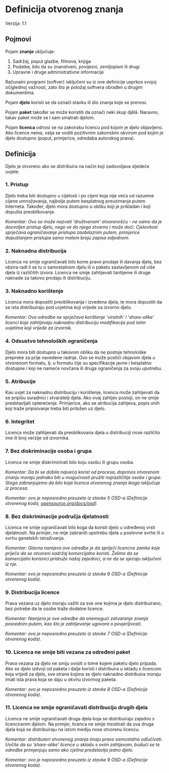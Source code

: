 # Definicija otvorenog znanja
Verzija: 1.1

## Pojmovi

Pojam **znanje** uključuje:

  1.  Sadržaj, poput glazbe, filmova, knjiga
  2.  Podatke, bilo da su znanstveni, povijesni, zemljopisni ili drugi
  3.  Upravne i druge administrativne informacije

Računalni programi (softver) isključeni su iz ove definicije usprkos
svojoj očiglednoj važnosti, zato što je položaj softvera obrađen u
drugim dokumentima.

Pojam **djelo** koristi se da označi stavku ili dio znanja koje se prenosi.

Pojam **paket** također se može koristiti da označi neki skup djȇlā.
Naravno, takav paket može se i sam smatrati djelom.

Pojam **licenca** odnosi se na zakonsku licencu pod kojom je djelo
objavljeno. Ako licence nema, valja se voditi pozitivnim zakonskim
okvirom pod kojim je djelo dostupno (poput, primjerice, odredaba
autorskog prava).

## Definicija

Djelo je otvoreno ako se distribuira na način koji zadovoljava sljedeće
uvjete:

### 1. Pristup

Djelo treba biti dostupno u cijelosti i po cijeni koja nije veća od
razumne cijene umnožavanja, najbolje putem besplatnog preuzimanja putem
Interneta. Također, djelo mora dostupno u obliku koji je prikladan i
koji dopušta preoblikovanje.

*Komentar: Ovo se može nazvati 'društvenom' otvorenošću - ne samo da je
dozvoljen pristup djelu, nego se do njega stvarno i može doći.
Cjelovitost sprječava ograničavanje pristupa zaobilaznim putem,
primjerice dopuštanjem pristupa samo malom broju zapisa odjednom.*

### 2. Naknadna distribucija

Licenca ne smije ograničavati bilo kome pravo prodaje ili davanja djela,
bez obzira radi li se tu o samostalnom djelu ili o paketu sastavljenom
od više djela iz različitih izvora. Licenca ne smije zahtijevati
tantijeme ili druge naknade za takovu prodaju ili distribuciju.

### 3. Naknadno korištenje

Licenca mora dopustiti preoblikovanja i izvedena djela, te mora
dopustiti da se ista distribuiraju pod uvjetima koji vrijede za izvorno
djelo.

*Komentar: Ova odredba ne sprječava korištenje 'viralnih' i 'share-alike'
licenci koje zahtijevaju naknadnu distribuciju modifikacija pod istim
uvjetima koji vrijede za izvornik.*

### 4. Odsustvo tehnoloških ograničenja

Djelo mora biti dostupno u takovom obliku da ne postoje tehnološke
prepreke za prije navedene radnje. Ovo se može postići objavom djela u
otvorenom formatu, tj. u formatu čije su specifikacije javne i besplatno
dostupne i koji ne nameće novčana ili druga ograničenja za svoju
upotrebu.

### 5. Atribucije

Kao uvjet za naknadnu distribuciju i korištenje, licenca može
zahtijevati da se pripišu suradnici i stvaratelji djela. Ako ovaj
zahtjev postoji, on ne smije predstavljati opterećenje. Primjerice, ako
se atribucija zahtjeva, popis onih koji traže pripisivanje treba biti
priložen uz djelo.

### 6. Integritet

Licenca može zahtijevati da preoblikovana djela u distribuciji nose
različito ime ili broj verzije od izvornika.

### 7. Bez diskriminacije osoba i grupa

Licenca ne smije diskriminirati bilo koju osobu ili grupu osoba.

*Komentar: Da bi se dobila najveća korist od procesa, doprinos otvorenom
znanju moraju jednako biti u mogućnosti pružiti najrazličitije osobe i
grupe. Stoga zabranjujemo da bilo koja licenca otvorenog znanja ikoga
isključuje iz procesa.*

*Komentar: ovo je neposredno preuzeto iz stavke 5 OSD-a (Definicije
otvorenog koda,
[opensource.org/docs/osd](http://opensource.org/docs/osd)).*

### 8. Bez diskriminacije područja djelatnosti

Licenca ne smije ograničavati bilo koga da koristi djelo u određenoj
vrsti djelatnosti. Na primjer, ne mije zabraniti upotrebu djela u
poslovne svrhe ili u svrhu genetskih istraživanja.

*Komentar: Glavna namjera ove odredbe je da spriječi licencne zamke koje
priječe da se otvoreni sadržaj komercijalno koristi. Želimo da se
komercijalni korisnici pridruže našoj zajednici, a ne da se sjećaju
isključeni iz nje.*

*Komentar: ovo je neposredno preuzeto iz stavke 6 OSD-a (Definicije
otvorenog koda).*

### 9. Distribucija licence

Prava vezana uz djelo moraju važiti za sve one kojima je djelo
distribuirano, bez potrebe da te osobe traže dodatne licence.

*Komentar: Namjera je ove odredbe da onemogući zatvaranje znanja
posrednim putem, kao što je zahtijevanje ugovora o povjerljivosti.*

*Komentar: ovo je neposredno preuzeto iz stavke 7 OSD-a (Definicije
otvorenog koda).*

### 10. Licenca ne smije biti vezana za određeni paket

Prava vezana za djelo ne smiju ovisiti o tome kojem paketu djelo
pripada. Ako se djelo izdvoji od paketa i dalje koristi i distribuira u
skladu s licencom koja vrijedi za djelo, sve strane kojima se djelo
naknadno distribuira moraju imati ista prava koja se daju u okviru
izvornog paketa.

*Komentar: ovo je neposredno preuzeto iz stavke 8 OSD-a (Definicije
otvorenog koda).*

### 11. Licenca ne smije ograničavati distribuciju drugih djela

Licenca ne smije ograničavati druga djela koja se distribuiraju zajedno
s licenciranim djelom. Na primjer, licenca ne smije insistirati da sva
druga djela koja se distribuiraju na istom mediju nose otvorenu licencu.

*Komentar: distributeri otvorenog znanja imaju pravo samostalno
odlučivati. Uočite da su 'share-alike' licence u skladu s ovim
zahtjevom, budući se te odredbe primjenjuju samo ako cjelina predstavlja
jedno djelo.*

*Komentar: ovo je neposredno preuzeto iz stavke 9 OSD-a (Definicije
otvorenog koda).*
